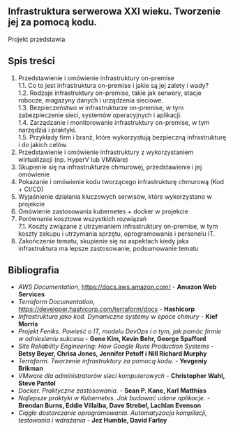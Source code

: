 ## Infrastruktura serwerowa XXI wieku. Tworzenie jej za pomocą kodu.

Projekt przedstawia 
<br>

## Spis treści

1. Przedstawienie i omówienie infrastruktury on-premise<br>
  1.1. Co to jest infrastruktura on-premise i jakie są jej zalety i wady?<br>
  1.2. Rodzaje infrastruktury on-premise, takie jak serwery, stacje robocze, magazyny danych i urządzenia sieciowe.<br>
  1.3. Bezpieczeństwo w infrastrukturze on-premise, w tym zabezpieczenie sieci, systemów operacyjnych i aplikacji.<br>
  1.4. Zarządzanie i monitorowanie infrastruktury on-premise, w tym narzędzia i praktyki.<br>
  1.5. Przykłady firm i branż, które wykorzystują bezpieczną infrastrukturę i do jakich celów.<br>
2. Przedstawienie i omówienie infrastruktury z wykorzystaniem wirtualizacji (np. HyperV lub VMWare)
3. Skupienie się na infrastrukturze chmurowej, przedstawienie i jej omówienie
4. Pokazanie i omówienie kodu tworzącego infrastrukturę chmurową (Kod + CI/CD)
5. Wyjaśnienie działania kluczowych serwisów, które wykorzystano w projekcie
6. Omówienie zastosowania kubernetes + docker w projekcie
7. Porównanie kosztowe wszystkich rozwiązań<br>
  7.1. Koszty związane z utrzymaniem infrastruktury on-premise, w tym koszty zakupu i utrzymania sprzętu, oprogramowania i personelu IT.
8. Zakończenie tematu, skupienie się na aspektach kiedy jaka infrastruktura ma lepsze zastosowanie, podsumowanie tematu

## Bibliografia

* _AWS Documentation_, https://docs.aws.amazon.com/ - __Amazon Web Services__
* _Terraform Documentation_, https://developer.hashicorp.com/terraform/docs - __Hashicorp__
* _Infrastruktura jako kod. Dynamiczne systemy w epoce chmury_ - __Kief Morris__
* _Projekt Feniks. Powieść o IT, modelu DevOps i o tym, jak pomóc firmie w odniesieniu sukcesu_ - __Gene Kim, Kevin Behr, George Spafford__
* _Site Reliability Engineering: How Google Runs Production Systems_ - __Betsy Beyer, Chrisa Jones, Jennifer Petoff i Nill Richard Murphy__
* _Terraform. Tworzenie infrastruktury za pomocą kodu._ - __Yevgeniy Brikman__
* _VMware dla administratorów sieci komputerowych_ - __Christopher Wahl, Steve Pantol__
* _Docker. Praktyczne zastosowania._ - __Sean P. Kane, Karl Matthias__
* _Najlepsze praktyki w Kubernetes. Jak budować udane aplikacje._ - __Brendan Burns, Eddie Villalba, Dave Strebel, Lachlan Evenson__
* _Ciągłe dostarczanie oprogramowania. Automatyzacja kompilacji, testowania i wdrażania_ - __Jez Humble, David Farley__
